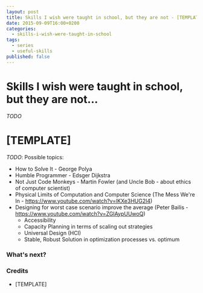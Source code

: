 ```yaml
---
layout: post
title: Skills I wish were taught in school, but they are not - [TEMPLATE]
date: 2015-09-09T16:00+0200
categories:
  - skills-i-wish-were-taught-in-school
tags:
  - series
  - useful-skills
published: false
---
```


# Skills I wish were taught in school, but they are not...

<quote class="disclaimer">*TODO*</quote>

# [TEMPLATE]

*TODO*: Possible topics:

- How to Solve It - George Polya
- Humble Programmer - Edsger Dijkstra
- Not Just Code Monkeys - Martin Fowler (and Uncle Bob - about ethics of computer scientist)
- Physical Limits of Computation and Computer Science (The Mess We're In - https://www.youtube.com/watch?v=lKXe3HUG2l4)
- Designing for worst case scenario improve the average (Peter Bailis - https://www.youtube.com/watch?v=ZGIAypUUwoQ)
  - Accessibility
  - Capacity Planning in terms of scaling out strategies
  - Universal Design (HCI)
  - Stable, Robust Solution in optimization processes vs. optimum

### What's next?

### Credits

- [TEMPLATE]
